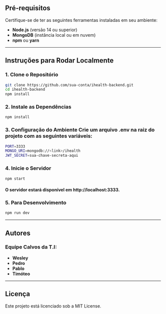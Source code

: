 ## **Pré-requisitos**

Certifique-se de ter as seguintes ferramentas instaladas em seu ambiente:
- **Node.js** (versão 14 ou superior)
- **MongoDB** (instância local ou em nuvem)
- **npm** ou **yarn**

---

## **Instruções para Rodar Localmente**

### 1. Clone o Repositório
```bash
git clone https://github.com/sua-conta/ihealth-backend.git
cd ihealth-backend
npm install
```

### 2. Instale as Dependências
```bash
npm install
```

### 3. Configuração do Ambiente Crie um arquivo .env na raiz do projeto com as seguintes variáveis:
```bash
PORT=3333
MONGO_URI=mongodb://<link>/ihealth
JWT_SECRET=sua-chave-secreta-aqui
```

### 4. Inicie o Servidor
```bash
npm start
```
#### O servidor estará disponível em http://localhost:3333.

### 5. Para Desenvolvimento
```bash
npm run dev
```

---

## **Autores**

### Equipe Calvos da T.I:
- **Wesley**
- **Pedro**
- **Pablo**
- **Timóteo**

---

## **Licença**

Este projeto está licenciado sob a MIT License.